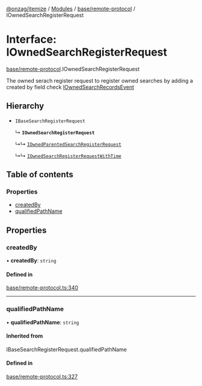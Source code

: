 [@onzag/itemize](../README.md) / [Modules](../modules.md) / [base/remote-protocol](../modules/base_remote_protocol.md) / IOwnedSearchRegisterRequest

# Interface: IOwnedSearchRegisterRequest

[base/remote-protocol](../modules/base_remote_protocol.md).IOwnedSearchRegisterRequest

The owned serach register request to register owned searches by adding a created by field
check [IOwnedSearchRecordsEvent](base_remote_protocol.IOwnedSearchRecordsEvent.md)

## Hierarchy

- `IBaseSearchRegisterRequest`

  ↳ **`IOwnedSearchRegisterRequest`**

  ↳↳ [`IOwnedParentedSearchRegisterRequest`](base_remote_protocol.IOwnedParentedSearchRegisterRequest.md)

  ↳↳ [`IOwnedSearchRegisterRequestWithTime`](client_internal_testing.IOwnedSearchRegisterRequestWithTime.md)

## Table of contents

### Properties

- [createdBy](base_remote_protocol.IOwnedSearchRegisterRequest.md#createdby)
- [qualifiedPathName](base_remote_protocol.IOwnedSearchRegisterRequest.md#qualifiedpathname)

## Properties

### createdBy

• **createdBy**: `string`

#### Defined in

[base/remote-protocol.ts:340](https://github.com/onzag/itemize/blob/a24376ed/base/remote-protocol.ts#L340)

___

### qualifiedPathName

• **qualifiedPathName**: `string`

#### Inherited from

IBaseSearchRegisterRequest.qualifiedPathName

#### Defined in

[base/remote-protocol.ts:327](https://github.com/onzag/itemize/blob/a24376ed/base/remote-protocol.ts#L327)
